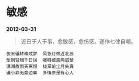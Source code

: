# 敏感

__2012-03-31__

> 近日于人于事，愈敏感，愈伤感。遂作七律自嘲。

```
夜来辗转难成梦  风急灯微近北辰
怅惘轻烟千日误  嗟呀细露两眉颦
潇湘故雨天离恨  栊翠前尘月失真
谨小非无豪迈事  多情原是有心人
```
